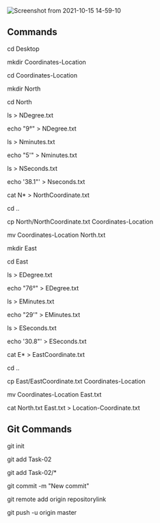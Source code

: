 
![Screenshot from 2021-10-15 14-59-10](https://user-images.githubusercontent.com/92287455/138560466-1d40612c-f976-4ec0-9927-e8adcbea1129.png)
## Commands
cd Desktop

mkdir Coordinates-Location

cd Coordinates-Location

mkdir North

cd North

ls > NDegree.txt

echo "9°" > NDegree.txt

ls > Nminutes.txt

echo "5'" > Nminutes.txt

ls > NSeconds.txt

echo '38.1"' > Nseconds.txt

cat N* > NorthCoordinate.txt

cd ..

cp North/NorthCoordinate.txt Coordinates-Location

mv Coordinates-Location North.txt

mkdir East

cd East

ls > EDegree.txt

echo "76°" > EDegree.txt

ls > EMinutes.txt

echo "29'" > EMinutes.txt

ls > ESeconds.txt

echo '30.8"' > ESeconds.txt

cat E* > EastCoordinate.txt

cd ..

cp East/EastCoordinate.txt Coordinates-Location

mv Coordinates-Location East.txt

cat  North.txt East.txt > Location-Coordinate.txt

## Git Commands
git init

git add Task-02

git add Task-02/*

git commit -m "New commit"

git remote add origin repositorylink

git push -u origin master


